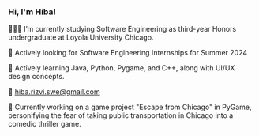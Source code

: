 ### Hi, I'm Hiba! 

👩🏽‍💻 I’m currently studying Software Engineering as third-year Honors undergraduate at Loyola University Chicago.

🔎 Actively looking for Software Engineering Internships for Summer 2024

💭 Actively learning Java, Python, Pygame, and C++, along with UI/UX design concepts.

📧 hiba.rizvi.swe@gmail.com

👾 Currently working on a game project "Escape from Chicago" in PyGame, personifying the fear of taking public transportation in Chicago into a comedic thriller game.
